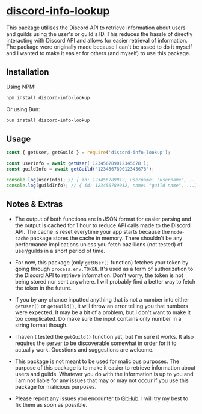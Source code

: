 # [discord-info-lookup](https://github.com/IdiotNaoki/discord-info-lookup)

This package utilises the Discord API to retrieve information about users and guilds using the user's or guild's ID. This reduces the hassle of directly interacting with Discord API and allows for easier retrieval of information. The package were originally made because I can't be assed to do it myself and I wanted to make it easier for others (and myself) to use this package.

## Installation

Using NPM:

```bash
npm install discord-info-lookup
```

Or using Bun:

```bash
bun install discord-info-lookup
```

## Usage

```js
const { getUser, getGuild } = require('discord-info-lookup');

const userInfo = await getUser('123456789012345678');
const guildInfo = await getGuild('123456789012345678');

console.log(userInfo); // { id: 123456789012, username: "username", ...}
console.log(guildInfo); // { id: 123456789012, name: "guild name", ...}
```

## Notes & Extras

- The output of both functions are in JSON format for easier parsing and the output is cached for 1 hour to reduce API calls made to the Discord API. The cache is reset everytime your app starts because the `node-cache` package stores the cache in memory. There shouldn't be any performance implications unless you fetch bazillions (not tested) of user/guilds in a short period of time.

- For now, this package (only `getUser()` function) fetches your token by going through `process.env.TOKEN`. It's used as a form of authorization to the Discord API to retrieve information. Don't worry, the token is not being stored nor sent anywhere. I will probably find a better way to fetch the token in the future.

- If you by any chance inputted anything that is not a number into either `getUser()` or `getGuild()`, it will throw an error telling you that numbers were expected. It may be a bit of a problem, but I don't want to make it too complicated. Do make sure the input contains only number in a string format though.

- I haven't tested the `getGuild()` function yet, but I'm sure it works. It also requires the server to be discoverable somewhat in order for it to actually work. Questions and suggestions are welcome.

- This package is not meant to be used for malicious purposes. The purpose of this package is to make it easier to retrieve information about users and guilds. Whatever you do with the information is up to you and I am not liable for any issues that may or may not occur if you use this package for malicious purposes.

- Please report any issues you encounter to [GitHub](https://github.com/IdiotNaoki/discord-info-lookup/issues). I will try my best to fix them as soon as possible.